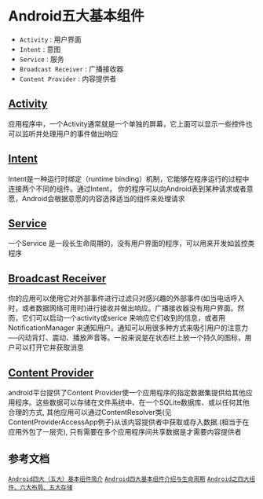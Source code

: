 # Android五大基本组件

- `Activity` : 用户界面
- `Intent` : 意图
- `Service` : 服务
- `Broadcast Receiver` : 广播接收器
- `Content Provider` : 内容提供者

## [Activity](../Activity/)

应用程序中，一个Activity通常就是一个单独的屏幕，它上面可以显示一些控件也可以监听并处理用户的事件做出响应

## [Intent](../Intent/)

Intent是一种运行时绑定（runtime binding）机制，它能够在程序运行的过程中连接两个不同的组件。通过Intent，
你的程序可以向Android表到某种请求或者意愿，Android会根据意愿的内容选择适当的组件来处理请求

## [Service](../Service/)

一个Service 是一段长生命周期的，没有用户界面的程序，可以用来开发如监控类程序

## [Broadcast Receiver](../Broadcast-Receiver/)

你的应用可以使用它对外部事件进行过滤只对感兴趣的外部事件(如当电话呼入时，或者数据网络可用时)进行接收并做出响应。广播接收器没有用户界面。然而，它们可以启动一个activity或serice 来响应它们收到的信息，或者用NotificationManager 来通知用户。通知可以用很多种方式来吸引用户的注意力──闪动背灯、震动、播放声音等。一般来说是在状态栏上放一个持久的图标，用户可以打开它并获取消息

## [Content Provider](../Content-Provider/)

android平台提供了Content Provider使一个应用程序的指定数据集提供给其他应用程序。这些数据可以存储在文件系统中、在一个SQLite数据库、或以任何其他合理的方式,
其他应用可以通过ContentResolver类(见ContentProviderAccessApp例子)从该内容提供者中获取或存入数据.(相当于在应用外包了一层壳),
只有需要在多个应用程序间共享数据是才需要内容提供者

## 参考文档

[`Android四大（五大）基本组件简介`](http://blog.163.com/feng_yun_ju/blog/static/178190393201332822155751/)
[`Android四大基本组件介绍与生命周期`](http://www.cnblogs.com/bravestarrhu/archive/2012/05/02/2479461.html)
[`Android之四大组件、六大布局、五大存储`](http://blog.csdn.net/shenggaofei/article/details/52450668)